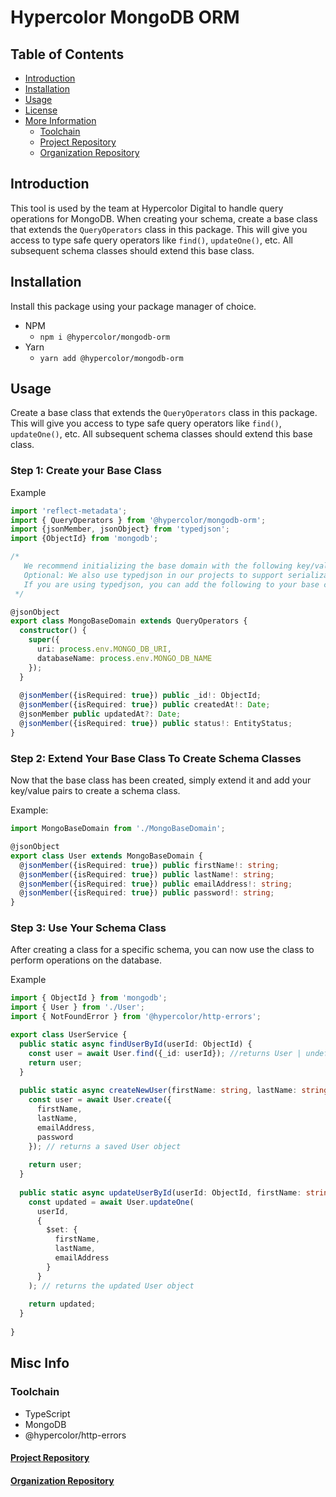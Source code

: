 # Hypercolor MongoDB ORM

## Table of Contents

- [Introduction](#introduction)
- [Installation](#installation)
- [Usage](#usage)
- [License](LICENSE)
- [More Information](#more-information)
    - [Toolchain](#toolchain)
    - [Project Repository](#project-repository)
    - [Organization Repository](#organization-repository)

## Introduction

This tool is used by the team at Hypercolor Digital to handle query operations for MongoDB. When creating your schema, create a base class that extends the `QueryOperators` class in this package. This will give you access to type safe query operators like `find()`, `updateOne()`, etc. All subsequent schema classes should extend this base class.

## Installation

Install this package using your package manager of choice.

- NPM
    - `npm i @hypercolor/mongodb-orm`
- Yarn
    - `yarn add @hypercolor/mongodb-orm`

## Usage

Create a base class that extends the `QueryOperators` class in this package. This will give you access to type safe query operators like `find()`, `updateOne()`, etc. All subsequent schema classes should extend this base class.

### Step 1: Create your Base Class
Example
```typescript
import 'reflect-metadata';
import { QueryOperators } from '@hypercolor/mongodb-orm';
import {jsonMember, jsonObject} from 'typedjson';
import {ObjectId} from 'mongodb';

/*
   We recommend initializing the base domain with the following key/value pairs.
   Optional: We also use typedjson in our projects to support serialization.
   If you are using typedjson, you can add the following to your base class:
 */

@jsonObject
export class MongoBaseDomain extends QueryOperators {
  constructor() {
    super({
      uri: process.env.MONGO_DB_URI,
      databaseName: process.env.MONGO_DB_NAME
    });
  }
  
  @jsonMember({isRequired: true}) public _id!: ObjectId;
  @jsonMember({isRequired: true}) public createdAt!: Date;
  @jsonMember public updatedAt?: Date;
  @jsonMember({isRequired: true}) public status!: EntityStatus;
}

```

### Step 2: Extend Your Base Class To Create Schema Classes

Now that the base class has been created, simply extend it and add your key/value pairs to create a schema class.

Example:

```typescript
import MongoBaseDomain from './MongoBaseDomain';

@jsonObject
export class User extends MongoBaseDomain {
  @jsonMember({isRequired: true}) public firstName!: string;
  @jsonMember({isRequired: true}) public lastName!: string;
  @jsonMember({isRequired: true}) public emailAddress!: string;
  @jsonMember({isRequired: true}) public password!: string;
}
```

### Step 3: Use Your Schema Class

After creating a class for a specific schema, you can now use the class to perform operations on the database.

Example

```typescript
import { ObjectId } from 'mongodb';
import { User } from './User';
import { NotFoundError } from '@hypercolor/http-errors';

export class UserService {
  public static async findUserById(userId: ObjectId) {
    const user = await User.find({_id: userId}); //returns User | undefined
    return user;
  }
  
  public static async createNewUser(firstName: string, lastName: string, emailAddress: string, password: string) {
    const user = await User.create({
      firstName,
      lastName,
      emailAddress,
      password
    }); // returns a saved User object
    
    return user;
  }
  
  public static async updateUserById(userId: ObjectId, firstName: string, lastName: string, emailAddress: string) {
    const updated = await User.updateOne(
      userId,
      {
        $set: {
          firstName,
          lastName,
          emailAddress
        }
      }
    ); // returns the updated User object
    
    return updated;
  }
  
}
```

## Misc Info

### Toolchain

- TypeScript
- MongoDB
- @hypercolor/http-errors

#### [Project Repository](https://github.com/hypercolor/code-push)

#### [Organization Repository](https://github.com/hypercolor/)
